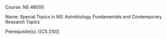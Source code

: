 




Course: NS 48000

Name: Special Topics in NS: Astrobiology Fundamentals and Contemporary Research Topics

Prerequisite(s): [[CS 210]]